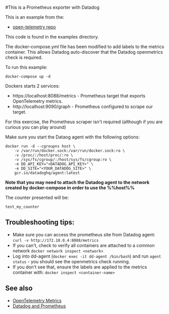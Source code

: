 #This is a Prometheus exporter with Datadog

This is an example from the:
 - [open-telemetry repo](https://github.com/open-telemetry/opentelemetry-collector-contrib)

This code is found in the examples directory.

The docker-compose.yml file has been modified to add labels to the metrics container.
This allows Datadog auto-discover that the Datadog openmetrics check is required.

To run this example:

```shell
docker-compose up -d
```

Dockers starts 2 services:

- https://localhost:8088/metrics - Prometheus target that exports OpenTelemetry metrics.
- http://localhost:9090/graph - Prometheus configured to scrape our target.

For this exercise, the Prometheus scraper isn't required (although if you are curious you can play around)

Make sure you start the Dataog agent with the following options:

```
docker run -d --cgroupns host \
    -v /var/run/docker.sock:/var/run/docker.sock:ro \
    -v /proc/:/host/proc/:ro \
    -v /sys/fs/cgroup/:/host/sys/fs/cgroup:ro \
    -e DD_API_KEY="<DATADOG_API_KEY>" \
    -e DD_SITE="<YOUR_DATADOG_SITE>" \
    gcr.io/datadoghq/agent:latest
```

**Note that you may need to attach the Datadog agent to the network created by docker-compose in order to use the %%host%%**

The counter presented will be:
```
test_my_counter
```
## Troubleshooting tips:
- Make sure you can access the prometheus site from Datadog agent: `curl -v http://172.18.0.4:8088/metrics`
- If you can't, check to verify all containers are attached to a common network `docker network inspect <network>`
- Log into dd-agent (`docker exec -it dd-agent /bin/bash`) and run `agent status` - you should see the openmetrics check running.
- If you don't see that, ensure the labels are applied to the metrics container with: `docker inspect <container-name>`


## See also

- [OpenTelemetry Metrics](https://opentelemetry.uptrace.dev/guide/metrics.html)
- [Datadog and Prometheus](https://docs.datadoghq.com/agent/docker/prometheus/?tab=dockercomposeyaml#simple-metric-collection)
